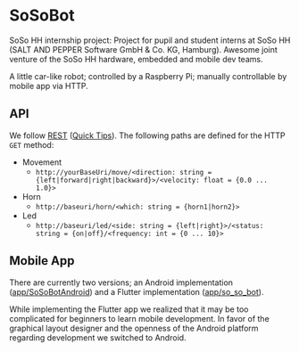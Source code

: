 # SoSoBot

SoSo HH internship project: 
Project for pupil and student interns at SoSo HH (SALT AND PEPPER Software GmbH & Co. KG, Hamburg).
Awesome joint venture of the SoSo HH hardware, embedded and mobile dev teams.

A little car-like robot; controlled by a Raspberry Pi; manually controllable by mobile app via HTTP.

## API

We follow [REST](https://stackoverflow.com/questions/671118/what-exactly-is-restful-programming) ([Quick Tips](https://restapitutorial.com/lessons/restquicktips.html)).
The following paths are defined for the HTTP `GET` method:

- Movement
	- `http://yourBaseUri/move/<direction: string = {left|forward|right|backward}>/<velocity: float = {0.0 ... 1.0}>`
- Horn
	- `http://baseuri/horn/<which: string = {horn1|horn2}>`
- Led
	- `http://baseuri/led/<side: string = {left|right}>/<status: string = {on|off}/<frequency: int = {0 ... 10}>`

## Mobile App

There are currently two versions; an Android implementation ([app/SoSoBotAndroid](app/SoSoBotAndroid)) and a Flutter implementation ([app/so_so_bot](app/so_so_bot)).

While implementing the Flutter app we realized that it may be too complicated for beginners to learn mobile development.
In favor of the graphical layout designer and the openness of the Android platform regarding development we switched to Android.
